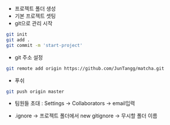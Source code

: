 * 프로젝트 폴더 생성
* 기본 프로젝트 셋팅
* git으로 관리 시작

```sh
git init
git add .
git commit -m 'start-project'
```

* git 주소 설정

```sh
git remote add origin https://github.com/JunTangg/matcha.git
```

* 푸쉬

```sh
git push origin master
```

* 팀원들 초대 : Settings -> Collaborators -> email입력



* .ignore   -> 프로젝트 폴더에서 new gitignore  -> 무시할 폴더 이름